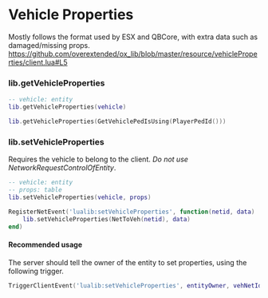 # Vehicle Properties
Mostly follows the format used by ESX and QBCore, with extra data such as damaged/missing props.  
https://github.com/overextended/ox_lib/blob/master/resource/vehicleProperties/client.lua#L5

### lib.getVehicleProperties
```lua
-- vehicle: entity
lib.getVehicleProperties(vehicle)

lib.getVehicleProperties(GetVehiclePedIsUsing(PlayerPedId()))
```

### lib.setVehicleProperties
Requires the vehicle to belong to the client. _Do not use NetworkRequestControlOfEntity_.
```lua
-- vehicle: entity
-- props: table
lib.setVehicleProperties(vehicle, props)

RegisterNetEvent('lualib:setVehicleProperties', function(netid, data)
    lib.setVehicleProperties(NetToVeh(netid), data)
end)
```

#### Recommended usage
The server should tell the owner of the entity to set properties, using the following trigger.
```lua
TriggerClientEvent('lualib:setVehicleProperties', entityOwner, vehNetId, data)
```
